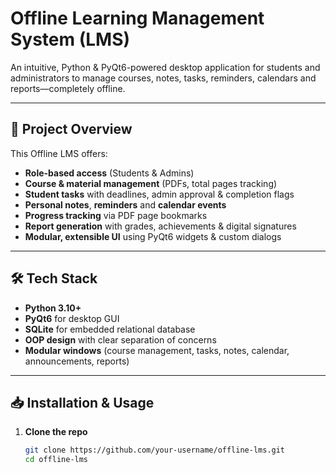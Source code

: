 # Offline Learning Management System (LMS)

An intuitive, Python & PyQt6-powered desktop application for students and administrators to manage courses, notes, tasks, reminders, calendars and reports—completely offline.

---

## 🚀 Project Overview

This Offline LMS offers:
- **Role-based access** (Students & Admins)
- **Course & material management** (PDFs, total pages tracking)
- **Student tasks** with deadlines, admin approval & completion flags
- **Personal notes**, **reminders** and **calendar events**
- **Progress tracking** via PDF page bookmarks
- **Report generation** with grades, achievements & digital signatures
- **Modular, extensible UI** using PyQt6 widgets & custom dialogs

---

## 🛠️ Tech Stack

- **Python 3.10+**  
- **PyQt6** for desktop GUI  
- **SQLite** for embedded relational database  
- **OOP design** with clear separation of concerns  
- **Modular windows** (course management, tasks, notes, calendar, announcements, reports)

---

## 📥 Installation & Usage

1. **Clone the repo**  
   ```bash
   git clone https://github.com/your-username/offline-lms.git
   cd offline-lms
